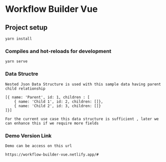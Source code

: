 # Workflow Builder Vue

## Project setup
```
yarn install
```

### Compiles and hot-reloads for development
```
yarn serve
```

### Data Structre 

```
Nested Json Data Structure is used with this sample data having parent child relationship

[{ name: 'Parent', id: 1, children : [
    { name: 'Child 1', id: 2, children: []},
    { name: 'Child 2', id: 3, children: []}
]}]

For the current use case this data structure is sufficient , later we can enhance this if we require more fields 

```

### Demo Version Link

```
Demo can be access on this url

https://workflow-builder-vue.netlify.app/#
```